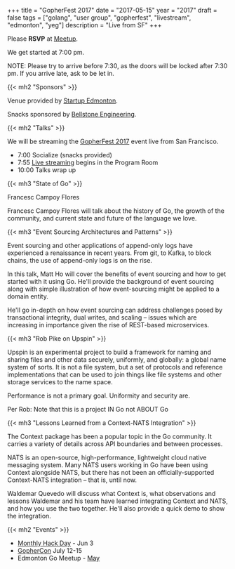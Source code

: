 +++
title = "GopherFest 2017"
date = "2017-05-15"
year = "2017"
draft = false
tags = ["golang", "user group", "gopherfest", "livestream", "edmonton", "yeg"]
description = "Live from SF"
+++

Please **RSVP** at [Meetup](https://www.meetup.com/startupedmonton/events/239918270/).

We get started at 7:00 pm.

NOTE: Please try to arrive before 7:30, as the doors will be locked after 7:30 pm. If you arrive late, ask to be let in.

{{< mh2 "Sponsors" >}}

Venue provided by [Startup Edmonton](https://www.startupedmonton.com/).

Snacks sponsored by [Bellstone Engineering](https://bellstone.ca/).

{{< mh2 "Talks" >}}

We will be streaming the [GopherFest 2017](https://www.meetup.com/golangsf/events/238748981/) event live from San Francisco.

- 7:00 Socialize (snacks provided)
- 7:55 [Live streaming](https://www.youtube.com/watch?v=giUatBmmb_Y) begins in the Program Room
- 10:00 Talks wrap up

{{< mh3 "State of Go" >}}

Francesc Campoy Flores

Francesc Campoy Flores will talk about the history of Go, the growth of the community, and current state and future of the language we love.

{{< mh3 "Event Sourcing Architectures and Patterns" >}}

Event sourcing and other applications of append-only logs have experienced a renaissance in recent years. From git, to Kafka, to block chains, the use of append-only logs is on the rise.

In this talk, Matt Ho will cover the benefits of event sourcing and how to get started with it using Go. He'll provide the background of event sourcing along with simple illustration of how event-sourcing might be applied to a domain entity.

He'll go in-depth on how event sourcing can address challenges posed by transactional integrity, dual writes, and scaling – issues which are increasing in importance given the rise of REST-based microservices.

{{< mh3 "Rob Pike on Upspin" >}}

Upspin is an experimental project to build a framework for naming and sharing files and other data securely, uniformly, and globally: a global name system of sorts. It is not a file system, but a set of protocols and reference implementations that can be used to join things like file systems and other storage services to the name space.

Performance is not a primary goal. Uniformity and security are.

Per Rob: Note that this is a project IN Go not ABOUT Go

{{< mh3 "Lessons Learned from a Context-NATS Integration" >}}

The Context package has been a popular topic in the Go community. It carries a variety of details across API boundaries and between processes.

NATS is an open-source, high-performance, lightweight cloud native messaging system. Many NATS users working in Go have been using Context alongside NATS, but there has not been an officially-supported Context-NATS integration – that is, until now.

Waldemar Quevedo will discuss what Context is, what observations and lessons Waldemar and his team have learned integrating Context and NATS, and how you use the two together. He'll also provide a quick demo to show the integration.

{{< mh2 "Events" >}}

- [Monthly Hack Day](https://www.meetup.com/startupedmonton/events/qvnfrlywjbfb/) - Jun 3
- [GopherCon](https://gophercon.com/) July 12-15
- Edmonton Go Meetup - [May](/meetup/2017-05/)
